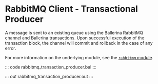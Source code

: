# RabbitMQ Client - Transactional Producer

A message is sent to an existing queue using the Ballerina RabbitMQ channel and Ballerina transactions. Upon successful execution of the transaction block, the channel will commit and rollback in the case of any error.

For more information on the underlying module, see the [`rabbitmq` module](https://lib.ballerina.io/ballerinax/rabbitmq/latest).

::: code rabbitmq_transaction_producer.bal :::

::: out rabbitmq_transaction_producer.out :::
